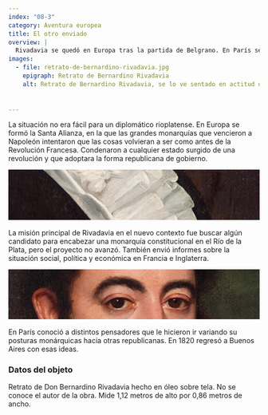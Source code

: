 ```yaml
---
index: "08-3"
category: Aventura europea
title: El otro enviado
overview: |
  Rivadavia se quedó en Europa tras la partida de Belgrano. En París se enteró de la declaración de Independencia de las Provincias Unidas y el Director Supremo desde 1816, Juan Martín de Pueyrredón, lo autorizó a que fuese el representante del nuevo país.
images:
  - file: retrato-de-bernardino-rivadavia.jpg
    epigraph: Retrato de Bernardino Rivadavia
    alt: Retrato de Bernardino Rivadavia, se lo ve sentado en actitud de descanso, con un brazo sobre una mesa vestida con un mantel y la otra mano descansando sobre su pierna. De fondo un cortinado de telas y un lujoso reloj de pie. En la mesa se ubican papeles y lo que pareciera ser un tintero. Rivadavia mira hacia adelante, serio, vestido con una levita oscura, una camisa con volados en el cuello y corbata tipo chabot.  El retrato no tiene firma de su autor. 


---
```


La situación no era fácil para un diplomático rioplatense. En Europa se formó la Santa Alianza, en la que las grandes monarquías que vencieron a Napoleón intentaron que las cosas volvieran a ser como antes de la Revolución Francesa. Condenaron a cualquier estado surgido de una revolución y que adoptara la forma republicana de gobierno.

![Detalle del objeto](./eje08-3-a.jpg)

La misión principal de Rivadavia en el nuevo contexto fue buscar algún candidato para encabezar una monarquía constitucional en el Río de la Plata, pero el proyecto no avanzó. También envió informes sobre la situación social, política y económica en Francia e Inglaterra.

![Detalle del objeto](./eje08-3-b.jpg)

En París conoció a distintos pensadores que le hicieron ir variando su posturas monárquicas hacia otras republicanas. En 1820 regresó a Buenos Aires con esas ideas.

### Datos del objeto
Retrato de Don Bernardino Rivadavia hecho en óleo sobre tela. No se conoce el autor de la obra. Mide 1,12 metros de alto por 0,86 metros de ancho.

